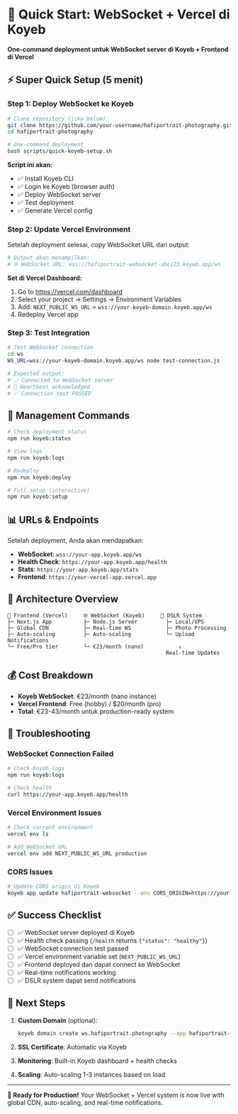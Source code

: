 # 🚀 Quick Start: WebSocket + Vercel di Koyeb

**One-command deployment untuk WebSocket server di Koyeb + Frontend di Vercel**

## ⚡ Super Quick Setup (5 menit)

### **Step 1: Deploy WebSocket ke Koyeb**

```bash
# Clone repository (jika belum)
git clone https://github.com/your-username/hafiportrait-photography.git
cd hafiportrait-photography

# One-command deployment
bash scripts/quick-koyeb-setup.sh
```

**Script ini akan:**
- ✅ Install Koyeb CLI
- ✅ Login ke Koyeb (browser auth)
- ✅ Deploy WebSocket server
- ✅ Test deployment
- ✅ Generate Vercel config

### **Step 2: Update Vercel Environment**

Setelah deployment selesai, copy WebSocket URL dari output:

```bash
# Output akan menampilkan:
# 🌐 WebSocket URL: wss://hafiportrait-websocket-abc123.koyeb.app/ws
```

**Set di Vercel Dashboard:**
1. Go to https://vercel.com/dashboard
2. Select your project → Settings → Environment Variables
3. Add: `NEXT_PUBLIC_WS_URL` = `wss://your-koyeb-domain.koyeb.app/ws`
4. Redeploy Vercel app

### **Step 3: Test Integration**

```bash
# Test WebSocket connection
cd ws
WS_URL=wss://your-koyeb-domain.koyeb.app/ws node test-connection.js

# Expected output:
# ✅ Connected to WebSocket server
# 💓 Heartbeat acknowledged
# ✅ Connection test PASSED
```

## 🔧 Management Commands

```bash
# Check deployment status
npm run koyeb:status

# View logs
npm run koyeb:logs

# Redeploy
npm run koyeb:deploy

# Full setup (interactive)
npm run koyeb:setup
```

## 📊 URLs & Endpoints

Setelah deployment, Anda akan mendapatkan:

- **WebSocket**: `wss://your-app.koyeb.app/ws`
- **Health Check**: `https://your-app.koyeb.app/health`
- **Stats**: `https://your-app.koyeb.app/stats`
- **Frontend**: `https://your-vercel-app.vercel.app`

## 🎯 Architecture Overview

```
📱 Frontend (Vercel)     🌐 WebSocket (Koyeb)     📸 DSLR System
├─ Next.js App          ├─ Node.js Server         ├─ Local/VPS
├─ Global CDN           ├─ Real-time WS           ├─ Photo Processing
├─ Auto-scaling         ├─ Auto-scaling           └─ Upload Notifications
└─ Free/Pro tier        └─ €23/month (nano)           ↓
                                                  Real-time Updates
```

## 💰 Cost Breakdown

- **Koyeb WebSocket**: €23/month (nano instance)
- **Vercel Frontend**: Free (hobby) / $20/month (pro)
- **Total**: €23-43/month untuk production-ready system

## 🚨 Troubleshooting

### **WebSocket Connection Failed**
```bash
# Check Koyeb logs
npm run koyeb:logs

# Check health
curl https://your-app.koyeb.app/health
```

### **Vercel Environment Issues**
```bash
# Check current environment
vercel env ls

# Add WebSocket URL
vercel env add NEXT_PUBLIC_WS_URL production
```

### **CORS Issues**
```bash
# Update CORS origin di Koyeb
koyeb app update hafiportrait-websocket --env CORS_ORIGIN=https://your-vercel-app.vercel.app
```

## ✅ Success Checklist

- [ ] ✅ WebSocket server deployed di Koyeb
- [ ] ✅ Health check passing (`/health` returns `{"status": "healthy"}`)
- [ ] ✅ WebSocket connection test passed
- [ ] ✅ Vercel environment variable set (`NEXT_PUBLIC_WS_URL`)
- [ ] ✅ Frontend deployed dan dapat connect ke WebSocket
- [ ] ✅ Real-time notifications working
- [ ] ✅ DSLR system dapat send notifications

## 🎉 Next Steps

1. **Custom Domain** (optional):
   ```bash
   koyeb domain create ws.hafiportrait.photography --app hafiportrait-websocket
   ```

2. **SSL Certificate**: Automatic via Koyeb

3. **Monitoring**: Built-in Koyeb dashboard + health checks

4. **Scaling**: Auto-scaling 1-3 instances based on load

---

**🚀 Ready for Production!** Your WebSocket + Vercel system is now live with global CDN, auto-scaling, and real-time notifications.